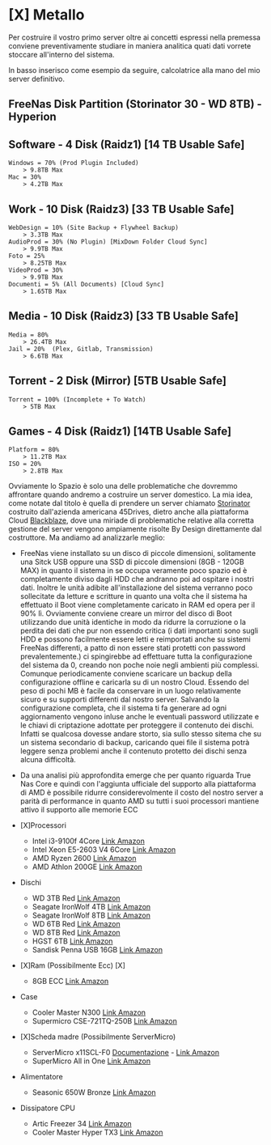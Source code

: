 # [X] Metallo

Per costruire il vostro primo server oltre ai concetti espressi nella premessa conviene preventivamente studiare in maniera analitica quati dati vorrete stoccare all'interno del sistema.

In basso inserisco come esempio da seguire, calcolatrice alla mano del mio server definitivo.

## FreeNas Disk Partition (Storinator 30 - WD 8TB) - **Hyperion**

## Software - 4 Disk (Raidz1) [14 TB Usable Safe]

    Windows = 70% (Prod Plugin Included)
        > 9.8TB Max
    Mac = 30%  
        > 4.2TB Max

## Work - 10 Disk (Raidz3) [33 TB Usable Safe]

    WebDesign = 10% (Site Backup + Flywheel Backup)
        > 3.3TB Max
    AudioProd = 30% (No Plugin) [MixDown Folder Cloud Sync]
        > 9.9TB Max
    Foto = 25%
        > 8.25TB Max
    VideoProd = 30%
        > 9.9TB Max
    Documenti = 5% (All Documents) [Cloud Sync]
        > 1.65TB Max

## Media - 10 Disk (Raidz3) [33 TB Usable Safe]

    Media = 80%
        > 26.4TB Max
    Jail = 20%  (Plex, Gitlab, Transmission)
        > 6.6TB Max

## Torrent - 2 Disk (Mirror) [5TB Usable Safe]

    Torrent = 100% (Incomplete + To Watch)
        > 5TB Max

## Games - 4 Disk (Raidz1) [14TB Usable Safe]

    Platform = 80%
        > 11.2TB Max
    ISO = 20%
        > 2.8TB Max

Ovviamente lo Spazio è solo una delle problematiche che dovremmo affrontare quando andremo a costruire un server domestico. La mia idea, come notate dal titolo è quella di prendere un server chiamato [Storinator](https://www.45drives.com/products/storage/) costruito dall'azienda americana 45Drives, dietro anche alla piattaforma Cloud [Blackblaze](https://www.backblaze.com/), dove una miriade di problematiche relative alla corretta gestione del server vengono ampiamente risolte By Design direttamente dal costruttore. Ma andiamo ad analizzarle meglio:

- FreeNas viene installato su un disco di piccole dimensioni, solitamente una Sitck USB oppure una SSD di piccole dimensioni (8GB - 120GB MAX) in quanto il sistema in se occupa veramente poco spazio ed è completamente diviso dagli HDD che andranno poi ad ospitare i nostri dati. Inoltre le unità adibite all'installazione del sistema verranno poco sollecitate da letture e scritture in quanto una volta che il sistema ha effettuato il Boot viene completamente caricato in RAM ed opera per il 90% lì. Ovviamente conviene creare un mirror del disco di Boot utilizzando due unità identiche in modo da ridurre la corruzione o la perdita dei dati che pur non essendo critica (i dati importanti sono sugli HDD e possono facilmente essere letti e reimportati anche su sistemi FreeNas differenti, a patto di non essere stati protetti con password prevalentemente.) ci spingirebbe ad effettuare tutta la configurazione del sistema da 0, creando non poche noie negli ambienti più complessi. Comunque periodicamente conviene scaricare un backup della configurazione offline e caricarla su di un nostro Cloud. Essendo del peso di pochi MB è facile da conservare in un luogo relativamente sicuro e su supporti differenti dal nostro server. Salvando la configurazione completa, che il sistema ti fa generare ad ogni aggiornamento vengono inluse anche le eventuali password utilizzate e le chiavi di criptazione adottate per proteggere il contenuto dei dischi. Infatti se qualcosa dovesse andare storto, sia sullo stesso sitema che su un sistema secondario di backup, caricando quei file il sistema potrà leggere senza problemi anche il contenuto protetto dei dischi senza alcuna difficoltà.

- Da una analisi più approfondita emerge che per quanto riguarda True Nas Core e quindi con l'aggiunta ufficiale del supporto alla piattaforma di AMD è possibile ridurre considerevolmente il costo del nostro server a parità di performance in quanto AMD su tutti i suoi processori mantiene attivo il supporto alle memorie ECC

- [X]Processori
  
  - Intel i3-9100f 4Core [Link Amazon](https://amzn.to/3aOFgFc)
  - Intel Xeon E5-2603 V4 6Core [Link Amazon](https://amzn.to/2TOMgfb)
  - AMD Ryzen 2600 [Link Amazon](https://amzn.to/2X0QXUn)
  - AMD Athlon 200GE [Link Amazon](https://amzn.to/2ZB7Czs)

- Dischi
  
  - WD 3TB Red [Link Amazon](https://amzn.to/2Y8bZRZ)
  - Seagate IronWolf 4TB [Link Amazon](https://amzn.to/3cQcCDC)
  - Seagate IronWolf 8TB [Link Amazon](https://amzn.to/3bHZwrR)
  - WD 6TB Red [Link Amazon](https://amzn.to/38EWenE)
  - WD 8TB Red [Link Amazon](https://amzn.to/2vjBTWs)
  - HGST 6TB [Link Amazon](https://amzn.to/2NU9YD1)
  - Sandisk Penna USB 16GB [Link Amazon](https://amzn.to/2RlvkuZ)

- [X]Ram (Possibilmente Ecc) [X]
  
  - 8GB ECC [Link Amazon](https://amzn.to/2Ggq05V)

- Case
  
  - Cooler Master N300 [Link Amazon](https://amzn.to/2ObBc8n)
  - Supermicro CSE-721TQ-250B [Link Amazon](https://amzn.to/2yWH3Kd)

- [X]Scheda madre (Possibilmente ServerMicro)
  
  - ServerMicro x11SCL-F0 [Documentazione](https://www.supermicro.com/en/products/motherboard/X11SCL-F) - [Link Amazon](https://amzn.to/3aCU7lS)
  - SuperMicro All in One [Link Amazon](https://amzn.to/38CU2Nq)

- Alimentatore
  
  - Seasonic 650W Bronze [Link Amazon](https://amzn.to/2vjW1I2)

- Dissipatore CPU
  
  - Artic Freezer 34 [Link Amazon](https://amzn.to/2uAasqN)
  - Cooler Master Hyper TX3 [Link Amazon](https://amzn.to/36p1Uk6) 
